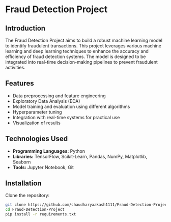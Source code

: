 # Fraud Detection Project

## Introduction
The Fraud Detection Project aims to build a robust machine learning model to identify fraudulent transactions. This project leverages various machine learning and deep learning techniques to enhance the accuracy and efficiency of fraud detection systems. The model is designed to be integrated into real-time decision-making pipelines to prevent fraudulent activities.

## Features
- Data preprocessing and feature engineering
- Exploratory Data Analysis (EDA)
- Model training and evaluation using different algorithms
- Hyperparameter tuning
- Integration with real-time systems for practical use
- Visualization of results

## Technologies Used
- **Programming Languages:** Python
- **Libraries:** TensorFlow, Scikit-Learn, Pandas, NumPy, Matplotlib, Seaborn
- **Tools:** Jupyter Notebook, Git

## Installation
Clone the repository:
```bash
git clone https://github.com/chaudharyaakash1111/Fraud-Detection-Project.git
cd Fraud-Detection-Project
pip install -r requirements.txt
